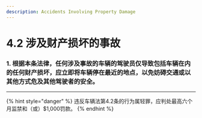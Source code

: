 ```yaml
---
description: Accidents Involving Property Damage
---
```


# 4.2 涉及财产损坏的事故

### 1. 根据本条法律，任何涉及事故的车辆的驾驶员仅导致包括车辆在内的任何财产损坏，应立即将车辆停在最近的地点，以免妨碍交通或以其他方式危及其他驾驶者的安全。

***

{% hint style="danger" %}
违反车辆法第4.2条的行为属轻罪，应判处最高六个月监禁和（或）$1,000罚款。
{% endhint %}